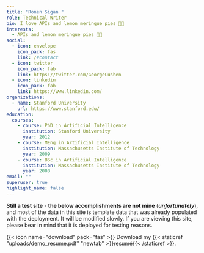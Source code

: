 ```yaml
---
title: "Ronen Sigan "
role: Technical Writer
bio: I love APIs and lemon meringue pies 🍋🥟
interests:
  - APIs and lemon meringue pies 🍋🥟
social:
  - icon: envelope
    icon_pack: fas
    link: /#contact
  - icon: twitter
    icon_pack: fab
    link: https://twitter.com/GeorgeCushen
  - icon: linkedin
    icon_pack: fab
    link: https://www.linkedin.com/
organizations:
  - name: Stanford University
    url: https://www.stanford.edu/
education:
  courses:
    - course: PhD in Artificial Intelligence
      institution: Stanford University
      year: 2012
    - course: MEng in Artificial Intelligence
      institution: Massachusetts Institute of Technology
      year: 2009
    - course: BSc in Artificial Intelligence
      institution: Massachusetts Institute of Technology
      year: 2008
email: ""
superuser: true
highlight_name: false
---
```

**Still a test site** - **the below accomplishments are not mine** (***unfortunately***), and most of the data in this site is template data that was already populated with the deployment. It will be modified slowly. If you are viewing this site, please bear in mind that it is deployed for testing reasons.

{{< icon name="download" pack="fas" >}} Download my {{< staticref "uploads/demo_resume.pdf" "newtab" >}}resumé{{< /staticref >}}.